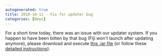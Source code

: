 ```yaml
---
autogenerated: true
title: 2010-10-11 - Fix for updater bug
categories: [News]
---
```


For a short time today, there was an issue with our updater system. If you happen to have been bitten by that bug (Fiji won't launch after updating anymore), please download and execute [this .jar file](https://downloads.imagej.net/fiji/Heidelberg/Updater_Fix.jar) (or follow these [detailed instructions](/learn/troubleshooting)).


